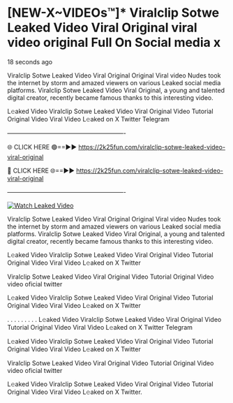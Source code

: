 # [NEW-X~VIDEOs™]* Viralclip Sotwe Leaked Video Viral Original viral video original Full On Social media x

18 seconds ago

Viralclip Sotwe Leaked Video Viral Original Original Viral video Nudes took the internet by storm and amazed viewers on various Leaked social media platforms. Viralclip Sotwe Leaked Video Viral Original, a young and talented digital creator, recently became famous thanks to this interesting video.

L𝚎aked Video Viralclip Sotwe Leaked Video Viral Original Video Tutorial Original Video Viral Video L𝚎aked on X Twitter Telegram

———————————————————-

🌐 CLICK HERE 🟢==►► https://2k25fun.com/viralclip-sotwe-leaked-video-viral-original

🔴 CLICK HERE 🌐==►► https://2k25fun.com/viralclip-sotwe-leaked-video-viral-original

———————————————————-

[![Watch Leaked Video](https://miro.medium.com/v2/resize:fit:828/format:webp/1*cilzJN44JGOrTw9NJCrNHA.gif "Watch Leaked Video")](https://2k25fun.com/viralclip-sotwe-leaked-video-viral-original)

Viralclip Sotwe Leaked Video Viral Original Original Viral video Nudes took the internet by storm and amazed viewers on various Leaked social media platforms. Viralclip Sotwe Leaked Video Viral Original, a young and talented digital creator, recently became famous thanks to this interesting video.

L𝚎aked Video Viralclip Sotwe Leaked Video Viral Original Video Tutorial Original Video Viral Video L𝚎aked on X Twitter

Viralclip Sotwe Leaked Video Viral Original Video Tutorial Original Video video oficial twitter

L𝚎aked Video Viralclip Sotwe Leaked Video Viral Original Video Tutorial Original Video Viral Video L𝚎aked on X Twitter

. . . . . . . . . L𝚎aked Video Viralclip Sotwe Leaked Video Viral Original Video Tutorial Original Video Viral Video L𝚎aked on X Twitter Telegram

L𝚎aked Video Viralclip Sotwe Leaked Video Viral Original Video Tutorial Original Video Viral Video L𝚎aked on X Twitter

Viralclip Sotwe Leaked Video Viral Original Video Tutorial Original Video video oficial twitter

L𝚎aked Video Viralclip Sotwe Leaked Video Viral Original Video Tutorial Original Video Viral Video L𝚎aked on X Twitter.